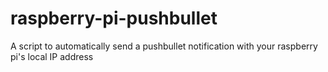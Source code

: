 raspberry-pi-pushbullet
=======================

A script to automatically send a pushbullet notification with your raspberry pi's local IP address